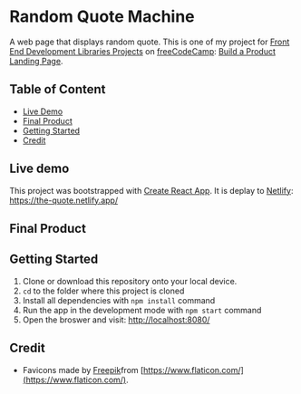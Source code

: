 # Random Quote Machine

A web page that displays random quote. This is one of my project for [Front End Development Libraries Projects](https://www.freecodecamp.org/learn/front-end-development-libraries/) on [freeCodeCamp](https://www.freecodecamp.org/): [Build a Product Landing Page](https://www.freecodecamp.org/learn/front-end-development-libraries/front-end-development-libraries-projects/build-a-random-quote-machine).

## Table of Content

- [Live Demo](#live-demo)
- [Final Product](#final-product)
- [Getting Started](#getting-started)
- [Credit](#credit)

## Live demo

This project was bootstrapped with [Create React App](https://github.com/facebook/create-react-app). It is deplay to [Netlify](https://www.netlify.com/):  
https://the-quote.netlify.app/

## Final Product

<!-- | ![desktop-initial](./docs/desktop-initial.png) |
| :--------------------------------------------: |
|           _The web page on desktop_            |

| ![content](./docs/desktop-content.png) |
| :------------------------------------: |
|       _The web page on desktop_        |

| ![mobile](./docs/mobile-initial.png) |
| :----------------------------------: |
|       _The web page on mobile_       |

| ![mobile](./docs/mobile-content.png) |
| :----------------------------------: |
|       _The web page on mobile_       | -->

## Getting Started

1. Clone or download this repository onto your local device.
2. `cd` to the folder where this project is cloned
3. Install all dependencies with `npm install` command
4. Run the app in the development mode with `npm start` command
5. Open the broswer and visit: [http://localhost:8080/](http://localhost:8080/)

## Credit
- Favicons made by [Freepik](https://www.flaticon.com/authors/freepik)from [https://www.flaticon.com/](https://www.flaticon.com/).